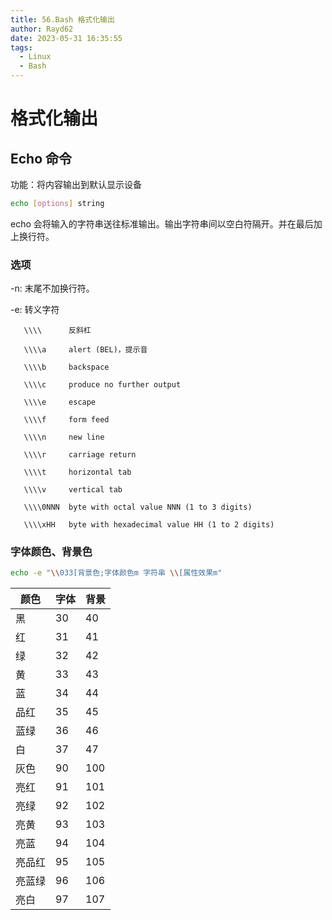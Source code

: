 ```yaml
---
title: 56.Bash 格式化输出
author: Rayd62
date: 2023-05-31 16:35:55
tags:
  - Linux
  - Bash
---
```


# 格式化输出

## Echo 命令

功能：将内容输出到默认显示设备

```bash
echo [options] string
```

echo 会将输入的字符串送往标准输出。输出字符串间以空白符隔开。并在最后加上换行符。

### 选项

-n: 末尾不加换行符。

-e: 转义字符

```
   \\\\      反斜杠

   \\\\a     alert (BEL)，提示音

   \\\\b     backspace

   \\\\c     produce no further output

   \\\\e     escape

   \\\\f     form feed

   \\\\n     new line

   \\\\r     carriage return

   \\\\t     horizontal tab

   \\\\v     vertical tab

   \\\\0NNN  byte with octal value NNN (1 to 3 digits)

   \\\\xHH   byte with hexadecimal value HH (1 to 2 digits)
```

### 字体颜色、背景色

```bash
echo -e "\\033[背景色;字体颜色m 字符串 \\[属性效果m"
```

| 颜色   | 字体 | 背景 |
| ------ | ---- | ---- |
| 黑     | 30   | 40   |
| 红     | 31   | 41   |
| 绿     | 32   | 42   |
| 黄     | 33   | 43   |
| 蓝     | 34   | 44   |
| 品红   | 35   | 45   |
| 蓝绿   | 36   | 46   |
| 白     | 37   | 47   |
| 灰色   | 90   | 100  |
| 亮红   | 91   | 101  |
| 亮绿   | 92   | 102  |
| 亮黄   | 93   | 103  |
| 亮蓝   | 94   | 104  |
| 亮品红 | 95   | 105  |
| 亮蓝绿 | 96   | 106  |
| 亮白   | 97   | 107  |
